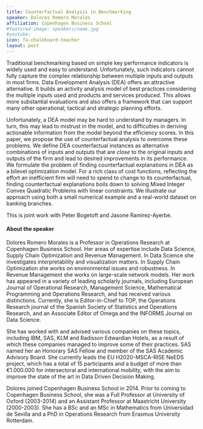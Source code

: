```yaml
---
title: Counterfactual Analysis in Benchmarking
speaker: Dolores Romero Morales
affiliation: Copenhagen Business School
#featured-image: speakers/name.jpg
#youtube: 
icon: fa-chalkboard-teacher
layout: post
---
```


Traditional benchmarking based on simple key performance indicators is widely used and easy to understand. Unfortunately, such indicators cannot fully capture the complex relationship between multiple inputs and outputs in most firms. Data Envelopment Analysis (DEA) offers an attractive alternative. It builds an activity analysis model of best practices considering the multiple inputs used and products and services produced. This allows more substantial evaluations and also offers a framework that can support many other operational, tactical and strategic planning efforts.

Unfortunately, a DEA model may be hard to understand by managers. In turn, this may lead to mistrust in the model, and to difficulties in deriving actionable information from the model beyond the efficiency scores. In this paper, we propose the use of counterfactual analysis to overcome these problems. We define DEA counterfactual instances as alternative combinations of inputs and outputs that are *close* to the original inputs and outputs of the firm and lead to desired improvements in its performance. We formulate the problem of finding counterfactual explanations in DEA as a bilevel optimization model. For a rich class of cost functions, reflecting the effort an inefficient firm will need to spend to change to its counterfactual, finding counterfactual explanations boils down to solving Mixed Integer Convex Quadratic Problems with linear constraints. We illustrate our approach using both a small numerical example and a real-world dataset on banking branches.

This is joint work with Peter Bogetoft and Jasone Ramírez-Ayerbe.


#### About the speaker

Dolores Romero Morales is a Professor in Operations Research at Copenhagen Business School. Her areas of expertise include Data Science, Supply Chain Optimization and Revenue Management. In Data Science she investigates interpretability and visualization matters. In Supply Chain Optimization she works on environmental issues and robustness. In Revenue Management she works on large-scale network models. Her work has appeared in a variety of leading scholarly journals, including European Journal of Operational Research, Management Science, Mathematical Programming and Operations Research, and has received various distinctions. Currently, she is Editor-in-Chief to TOP, the Operations Research journal of the Spanish Society of Statistics and Operations Research, and an Associate Editor of Omega and the INFORMS Journal on Data Science.

She has worked with and advised various companies on these topics, including IBM, SAS, KLM and Radisson Edwardian Hotels, as a result of which these companies managed to improve some of their practices. SAS named her an Honorary SAS Fellow and member of the SAS Academic Advisory Board. She currently leads the EU H2020-MSCA-RISE NeEDS project, which has a total of 15 participants and a budget of more than €1.000.000 for intersectoral and international mobility, with the aim to improve the state of the art in Data Driven Decision Making.

Dolores joined Copenhagen Business School in 2014. Prior to coming to Copenhagen Business School, she was a Full Professor at University of Oxford (2003-2014) and an Assistant Professor at Maastricht University (2000-2003). She has a BSc and an MSc in Mathematics from Universidad de Sevilla and a PhD in Operations Research from Erasmus University Rotterdam.


